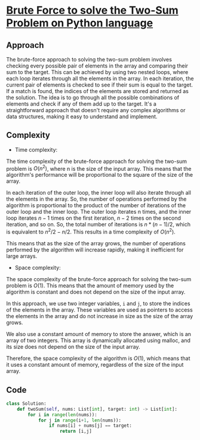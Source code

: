 # [Brute Force to solve the Two-Sum Problem on Python language](https://leetcode.com/problems/two-sum/solutions/3576423/brute-force-to-solve-the-two-sum-problem-on-python-language/)

## Approach
<!-- Describe your approach to solving the problem. -->
The brute-force approach to solving the two-sum problem involves checking every possible pair of elements in the array and comparing their sum to the target. This can be achieved by using two nested loops, where each loop iterates through all the elements in the array. In each iteration, the current pair of elements is checked to see if their sum is equal to the target. If a match is found, the indices of the elements are stored and returned as the solution. The idea is to go through all the possible combinations of elements and check if any of them add up to the target. It's a straightforward approach that doesn't require any complex algorithms or data structures, making it easy to understand and implement.

## Complexity

- Time complexity:
<!-- Add your time complexity here, e.g. $O(n)$ -->
The time complexity of the brute-force approach for solving the two-sum problem is $O(n^2)$, where n is the size of the input array. This means that the algorithm's performance will be proportional to the square of the size of the array.

In each iteration of the outer loop, the inner loop will also iterate through all the elements in the array. So, the number of operations performed by the algorithm is proportional to the product of the number of iterations of the outer loop and the inner loop. The outer loop iterates n times, and the inner loop iterates $n-1$ times on the first iteration, $n-2$ times on the second iteration, and so on. So, the total number of iterations is $n * (n-1) / 2$, which is equivalent to $n^2/2 - n/2$. This results in a time complexity of $O(n^2)$.

This means that as the size of the array grows, the number of operations performed by the algorithm will increase rapidly, making it inefficient for large arrays.

- Space complexity:
<!-- Add your space complexity here, e.g. $O(n)$ -->
The space complexity of the brute-force approach for solving the two-sum problem is $O(1)$. This means that the amount of memory used by the algorithm is constant and does not depend on the size of the input array.

In this approach, we use two integer variables, `i` and `j`, to store the indices of the elements in the array. These variables are used as pointers to access the elements in the array and do not increase in size as the size of the array grows.

We also use a constant amount of memory to store the answer, which is an array of two integers. This array is dynamically allocated using malloc, and its size does not depend on the size of the input array.

Therefore, the space complexity of the algorithm is $O(1)$, which means that it uses a constant amount of memory, regardless of the size of the input array.

## Code

``` python
class Solution:
    def twoSum(self, nums: List[int], target: int) -> List[int]:
        for i in range(len(nums)):
            for j in range(i+1, len(nums)):
                if nums[i] + nums[j] == target:
                    return [i,j]
```
